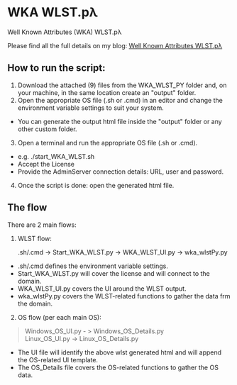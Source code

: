 # WKA WLST.pλ
Well Known Attributes (WKA) WLST.pλ

Please find all the full details on my blog: [Well Known Attributes WLST.pλ ](http://leonardsoa.blogspot.com/2020/04/well-known-attributes-wlstp.html)

## How to run the script: 

1. Download the attached (9) files from the WKA_WLST_PY folder and, on your machine, in the same location create an "output" folder.
2. Open the appropriate OS file (.sh or .cmd) in an editor and change the environment variable settings to suit your system.
- You can generate the output html file inside the "output" folder or any other custom folder. 
3. Open a terminal and run the appropriate OS file (.sh or .cmd).
- e.g. ./start_WKA_WLST.sh
- Accept the License
- Provide the AdminServer connection details: URL, user and password. 
4. Once the script is done: open the generated html file.

## The flow 

There are 2 main flows:

1. WLST flow:

    .sh/.cmd -> Start_WKA_WLST.py -> WKA_WLST_UI.py -> wka_wlstPy.py

* .sh/.cmd defines the environment variable settings. 
* Start_WKA_WLST.py will cover the license and will connect to the domain. 
* WKA_WLST_UI.py covers the UI around the WLST output. 
* wka_wlstPy.py covers the WLST-related functions to gather the data frm the domain. 

2. OS flow (per each main OS): 

> Windows_OS_UI.py - > Windows_OS_Details.py  
> Linux_OS_UI.py -> Linux_OS_Details.py

* The UI file will identify the above wlst generated html and will append the OS-related UI template. 
* The OS_Details file covers the OS-related functions to gather the OS data. 
